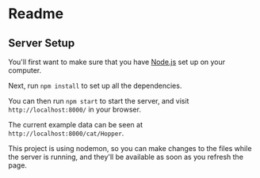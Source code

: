 # Readme

## Server Setup

You'll first want to make sure that you have [Node.js](https://nodejs.org/en) set up on your computer.

Next, run `npm install` to set up all the dependencies.

You can then run `npm start` to start the server, and visit `http://localhost:8000/` in your browser.

The current example data can be seen at `http://localhost:8000/cat/Hopper`.

This project is using nodemon, so you can make changes to the files while the server is running, and they'll be available as soon as you refresh the page.